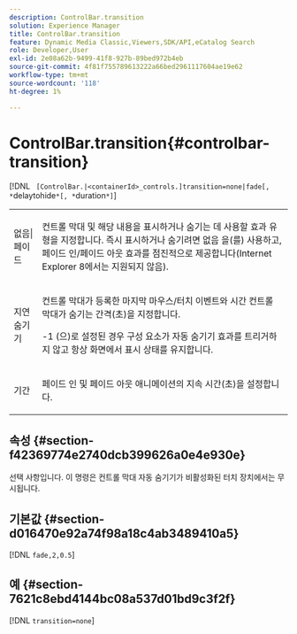 ```yaml
---
description: ControlBar.transition
solution: Experience Manager
title: ControlBar.transition
feature: Dynamic Media Classic,Viewers,SDK/API,eCatalog Search
role: Developer,User
exl-id: 2e08a62b-9499-41f8-927b-89bed972b4eb
source-git-commit: 4f81f755789613222a66bed2961117604ae19e62
workflow-type: tm+mt
source-wordcount: '118'
ht-degree: 1%

---
```


# ControlBar.transition{#controlbar-transition}

[!DNL ` [ControlBar.|<containerId>_controls.]transition=none|fade[, *`delaytohide`*[, *`duration`*]`]

<table id="table_F71AA834FE494949A2D4B569EA5E721F"> 
 <tbody> 
  <tr> 
   <td colname="col1"> <p> <span class="codeph"> 없음|페이드 </span> </p> </td> 
   <td colname="col2"> <p> 컨트롤 막대 및 해당 내용을 표시하거나 숨기는 데 사용할 효과 유형을 지정합니다. 즉시 표시하거나 숨기려면 <span class="codeph"> 없음 </span>을(를) 사용하고, <span class="codeph"> 페이드 인/페이드 아웃 효과를 점진적으로 제공합니다(Internet Explorer 8에서는 지원되지 않음).</span> </p> </td> 
  </tr> 
  <tr> 
   <td colname="col1"> <p> <span class="codeph"> <span class="varname"> 지연 숨기기 </span> </span> </p> </td> 
   <td colname="col2"> <p> 컨트롤 막대가 등록한 마지막 마우스/터치 이벤트와 시간 컨트롤 막대가 숨기는 간격(초)을 지정합니다. </p> <p> <span class="codeph"> -1 </span>(으)로 설정된 경우 구성 요소가 자동 숨기기 효과를 트리거하지 않고 항상 화면에서 표시 상태를 유지합니다. </p> </td> 
  </tr> 
  <tr> 
   <td colname="col1"> <p> <span class="codeph"> <span class="varname"> 기간 </span> </span> </p> </td> 
   <td colname="col2"> <p> 페이드 인 및 페이드 아웃 애니메이션의 지속 시간(초)을 설정합니다. </p> </td> 
  </tr> 
 </tbody> 
</table>

## 속성 {#section-f42369774e2740dcb399626a0e4e930e}

선택 사항입니다. 이 명령은 컨트롤 막대 자동 숨기기가 비활성화된 터치 장치에서는 무시됩니다.

## 기본값 {#section-d016470e92a74f98a18c4ab3489410a5}

[!DNL `fade,2,0.5`]

## 예 {#section-7621c8ebd4144bc08a537d01bd9c3f2f}

[!DNL `transition=none`]
